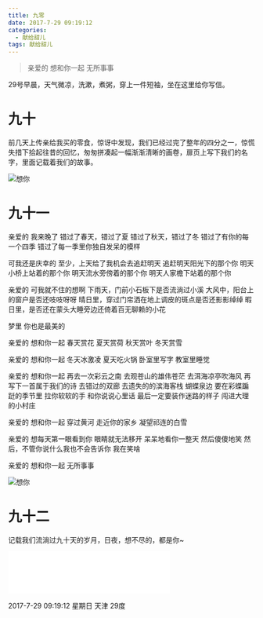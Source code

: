 ```yaml
---
title: 九零
date: 2017-7-29 09:19:12
categories:
  - 献给甜儿
tags: 献给甜儿
---
```


> 亲爱的
> 想和你一起
> 无所事事

29号早晨，天气微凉，洗漱，煮粥，穿上一件短袖，坐在这里给你写信。

# 九十

前几天上传亲给我买的零食，惊讶中发现，我们已经过完了整年的四分之一，惊慌失措下拾起往昔的回忆，匆匆拼凑起一幅渐渐清晰的画卷，扉页上写下我们的名字，里面记载着我们的故事。

![想你](/imgs/1501298417723.jpg)

# 九十一

亲爱的
我来晚了
错过了春天，错过了夏
错过了秋天，错过了冬
错过了有你的每一个四季
错过了每一季里你独自发呆的模样

可我还是庆幸的
至少，上天给了我机会去追赶明天
追赶明天阳光下的那个你
明天小桥上站着的那个你
明天流水旁傍着的那个你
明天人家檐下站着的那个你

亲爱的
可我就不住的想啊
下雨天，门前小石板下是否流淌过小溪
大风中，阳台上的窗户是否还吱吱呀呀
晴日里，穿过门帘洒在地上调皮的斑点是否还影影绰绰
暇日里，是否还在蒙头大睡旁边还倚着百无聊赖的小花

梦里
你也是最美的

亲爱的
想和你一起
春天赏花
夏天赏荷
秋天赏叶
冬天赏雪

亲爱的
想和你一起
冬天冰激凌
夏天吃火锅
卧室里写字
教室里睡觉

亲爱的
想和你一起
再去一次彩云之南
去观苍山的雄伟苍茫
去洱海凉亭吹海风
再写下一首属于我们的诗
去错过的双廊
去遗失的的滨海客栈
蝴蝶泉边
要在彩蝶蹁跹的季节里
拉你软软的手
和你说说心里话
最后一定要装作迷路的样子
闯进大理的小村庄

亲爱的
想和你一起
穿过黄河
走近你的家乡
凝望祁连的白雪

亲爱的
想每天第一眼看到你
眼睛就无法移开
呆呆地看你一整天
然后傻傻地笑
然后，不管你说什么我也不会告诉你
我在笑啥

亲爱的
想和你一起
无所事事

![想你](/imgs/1501298595409.jpg)

# 九十二

记载我们流淌过九十天的岁月，日夜，想不尽的，都是你~

<iframe frameborder="no" border="0" marginwidth="0" marginheight="0" width=330 height=86 src="//music.163.com/outchain/player?type=2&id=5296272&auto=1&height=66"></iframe>

2017-7-29 09:19:12 星期日 天津 29度